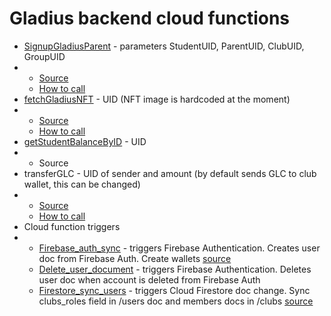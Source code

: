 # Gladius backend cloud functions

* [SignupGladiusParent](https://console.cloud.google.com/functions/details/europe-west1/SignupGladiusParent?env=gen2\&project=wallet-login-45c1c) - parameters StudentUID, ParentUID, ClubUID, GroupUID
*
  * [Source ](https://github.com/GladiusClub/gladius-backend/blob/app/testnet/gcp\_cloud\_functions/SignupGladiusParent/index.ts)
  * [How to call ](https://github.com/GladiusClub/gladius-backend/blob/app/testnet/gcp\_cloud\_functions/SignupGladiusParent/test\_cf.sh)
* [fetchGladiusNFT](https://console.cloud.google.com/functions/details/europe-west1/fetchGladiusNFT?env=gen2\&project=wallet-login-45c1c) - UID (NFT image is hardcoded at the moment)
*
  * [Source ](https://github.com/GladiusClub/gladius-backend/blob/app/testnet/gcp\_cloud\_functions/fetchGladiusNFT/index.js)
  * [How to call](https://github.com/GladiusClub/gladius-backend/blob/app/testnet/gcp\_cloud\_functions/fetchGladiusNFT/test\_cf.sh)
* [getStudentBalanceByID](https://console.cloud.google.com/functions/details/europe-west1/getStudentBalanceByID?env=gen2\&project=wallet-login-45c1c) - UID
*
  * Source
* transferGLC - UID of sender and amount (by default sends GLC to club wallet, this can be changed)
*
  * [Source](https://github.com/GladiusClub/gladius-backend/blob/app/testnet/gcp\_cloud\_functions/invokeGladiusTransaction/index.js)
  * [How to call](https://github.com/GladiusClub/gladius-backend/blob/app/testnet/gcp\_cloud\_functions/invokeGladiusTransaction/test\_cf.sh)&#x20;
* Cloud function triggers
*
  * [Firebase\_auth\_sync](https://console.cloud.google.com/functions/details/us-central1/firebase\_auth\_sync?env=gen1\&project=wallet-login-45c1c) - triggers Firebase Authentication. Creates user doc from Firebase Auth. Create wallets [source](https://github.com/GladiusClub/gladius-backend/blob/app/testnet/gcp\_cloud\_functions/singup\_function/main.py)
  * [Delete\_user\_document](https://console.cloud.google.com/functions/details/us-central1/delete\_user\_document?env=gen1\&project=wallet-login-45c1c) - triggers Firebase Authentication. Deletes user doc when account is deleted from Firebase Auth
  * [Firestore\_sync\_users](https://console.cloud.google.com/functions/details/us-central1/firestore\_sync\_users?env=gen1\&project=wallet-login-45c1c) - triggers Cloud Firestore doc change. Sync clubs\_roles field in /users doc and members docs in /clubs [source](https://github.com/GladiusClub/gladius-backend/blob/app/testnet/gcp\_cloud\_functions/firebase\_sync/main.py)

